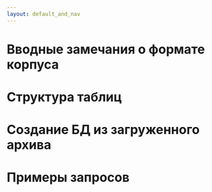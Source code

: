 ```yaml
---
layout: default_and_nav
---
```

# Вводные замечания о формате корпуса

# Структура таблиц

# Создание БД из загруженного архива

# Примеры запросов

